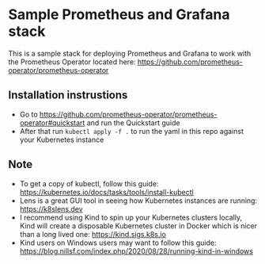 # Sample Prometheus and Grafana stack

This is a sample stack for deploying Prometheus and Grafana to work with the Prometheus Operator located here: <https://github.com/prometheus-operator/prometheus-operator>

## Installation instrustions

- Go to <https://github.com/prometheus-operator/prometheus-operator#quickstart> and run the Quickstart guide
- After that run ```kubectl apply -f .``` to run the yaml in this repo against your Kubernetes instance

## Note

- To get a copy of kubectl, follow this guide: <https://kubernetes.io/docs/tasks/tools/install-kubectl>
- Lens is a great GUI tool in seeing how Kubernetes instances are running: <https://k8slens.dev>
- I recommend using Kind to spin up your Kubernetes clusters locally, Kind will create a disposable Kubernetes cluster in Docker which is nicer than a long lived one: <https://kind.sigs.k8s.io>
- Kind users on Windows users may want to follow this guide: <https://blog.nillsf.com/index.php/2020/08/28/running-kind-in-windows>
